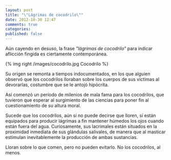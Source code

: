 ```yaml
---
layout: post
title: "\"Lágrimas de cocodrilo\""
date: 2012-10-30 12:47
comments: true
categories:
published: false
---
```


Aún cayendo en desuso, la frase _"lágrimas de cocodrilo"_ para indicar aflicción fingida es ciertamente contemporánea.

{% img right /images/cocodrilo.jpg Cocodrilo %}

Su origen se remonta a tiempos indocumentados, en los que alguien observó que los cocodrilos lloraban sobre los cuerpos de sus víctimas al devorarlas, costumbre que se le antojó hipócrita.

Así comenzó un período de milenios de mala fama para los cocodrilos, que tuvieron que esperar al surgimiento de las ciencias para poner fin al cuestionamiento de su altura moral.

Sucede que los cocodrilos, aún si no puede decirse que lloren, sí están equipados para producir lágrimas a fin mantener húmedos los ojos cuando están fuera del agua. Curiosamente, sus lacrimales están situados en la proximidad inmediata de sus glándulas salivales, de manera que al masticar estimulan inevitablemente la producción de ambas sustancias.

Lloran sobre lo que comen, pero no pueden evitarlo. No los cocodrilos, al menos.
